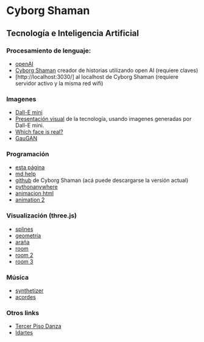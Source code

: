 # Cyborg Shaman

## Tecnología e Inteligencia Artificial

### Procesamiento de lenguaje:
- [openAI](https://openai.com/api)
- [Cyborg Shaman](https://cyborgshaman.pythonanywhere.com) creador de historias utilizando open AI (requiere claves)
- [http://localhost:3030/] al localhost de Cyborg Shaman (requiere servidor activo y la misma red wifi)

### Imagenes
- [Dall-E mini](https://huggingface.co/spaces/dalle-mini/dalle-mini)
- [Presentación visual](https://cyborgshaman.pythonanywhere.com/presentation) de la tecnología, usando imagenes generadas por Dall-E mini.
- [Which face is real?](https://www.whichfaceisreal.com/index.php)
- [GauGAN](http://gaugan.org/gaugan2)

### Programación
- [esta página](https://github.com/emersonjleon/emersonjleon/blob/gh-pages/cyborg.md)
- [md help](help.md)
- [github](https://github.com/emersonjleon/cyborgchaman) de Cyborg Shaman (acá puede descargarse la versión actual)
- [pythonanywhere](https://pythonanywhere.com)
- [animacion html](animation/animation.html)
- [animation 2](animationmaster/index.html)


### Visualización (three.js)

- [splines](/threejs/bspline6c.html)
- [geometría](/threejs/spikes.html)
- [araña](/threejs/arana.html)
- [room](/threejs/room.html)
- [room 2](/threejs/darkroom.html)
- [room 3](/threejs/projectionroom.html)

### Música
- [synthetizer](music/synth.html)
- [acordes](music/acordes.html)

### Otros links
- [Tercer Piso Danza](https://www.tercerpisodanza.com/)
- [Idartes](idartes.gov.co)

